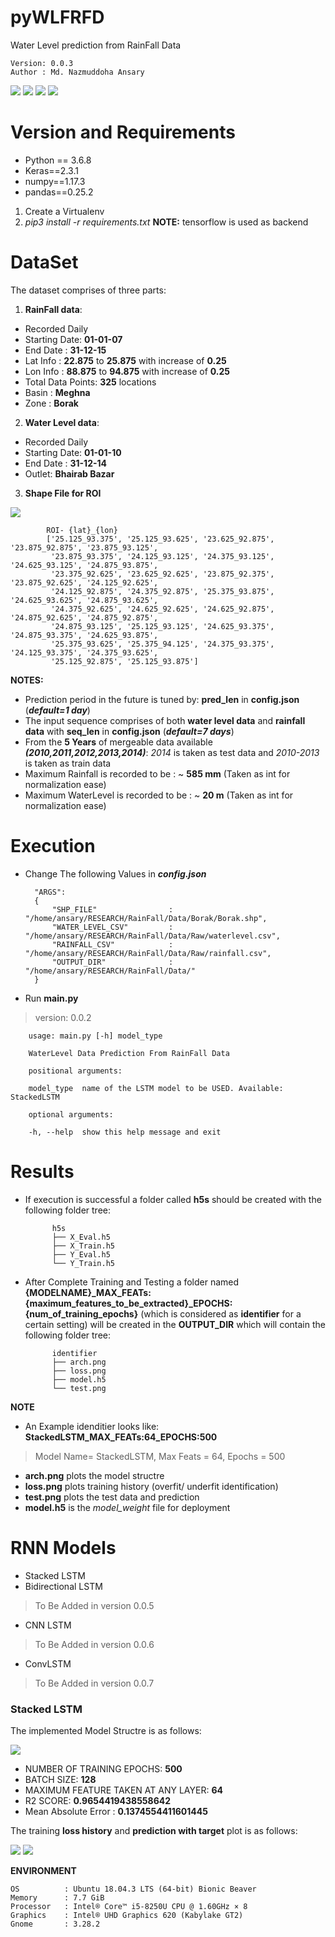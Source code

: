 # pyWLFRFD
Water Level prediction from RainFall Data

    Version: 0.0.3    
    Author : Md. Nazmuddoha Ansary    
                  
![](/info/src_img/python.ico?raw=true )
![](/info/src_img/keras.ico?raw=true)
![](/info/src_img/pandas.ico?raw=true)
![](/info/src_img/tensorflow.ico?raw=true)

# Version and Requirements
* Python == 3.6.8
* Keras==2.3.1
* numpy==1.17.3
* pandas==0.25.2

1.  Create a Virtualenv 
2.  *pip3 install -r requirements.txt*
**NOTE:** tensorflow is used as backend

#  DataSet  
The dataset comprises of three parts:
1. **RainFall data**:  
* Recorded Daily
* Starting Date: **01-01-07**
* End Date : **31-12-15**
* Lat Info : **22.875** to **25.875** with increase of **0.25** 
* Lon Info : **88.875** to **94.875** with increase of **0.25** 
* Total Data Points: **325** locations
* Basin : **Meghna**
* Zone  : **Borak**
2. **Water Level data**:
* Recorded Daily
* Starting Date: **01-01-10**
* End Date : **31-12-14**
* Outlet: **Bhairab Bazar**
3. **Shape File for ROI**

![](/info/roi.png?raw=true )

            ROI- {lat}_{lon}  
            ['25.125_93.375', '25.125_93.625', '23.625_92.875', '23.875_92.875', '23.875_93.125',  
             '23.875_93.375', '24.125_93.125', '24.375_93.125', '24.625_93.125', '24.875_93.875',   
             '23.375_92.625', '23.625_92.625', '23.875_92.375', '23.875_92.625', '24.125_92.625',   
             '24.125_92.875', '24.375_92.875', '25.375_93.875', '24.625_93.625', '24.875_93.625',   
             '24.375_92.625', '24.625_92.625', '24.625_92.875', '24.875_92.625', '24.875_92.875',  
             '24.875_93.125', '25.125_93.125', '24.625_93.375', '24.875_93.375', '24.625_93.875',  
             '25.375_93.625', '25.375_94.125', '24.375_93.375', '24.125_93.375', '24.375_93.625',   
             '25.125_92.875', '25.125_93.875']  

**NOTES:**  
* Prediction period in the future is tuned by: **pred_len** in **config.json** (***default=1 day***)
* The input sequence comprises of both **water level data** and **rainfall data** with **seq_len** in **config.json** (***default=7 days***)
* From the  **5 Years** of mergeable data available ***(2010,2011,2012,2013,2014)***:   *2014* is taken as test data and *2010-2013* is taken as train data
* Maximum Rainfall is recorded to be : ~ **585 mm** (Taken as int for normalization ease)
* Maximum WaterLevel is recorded to be : ~ **20 m** (Taken as int for normalization ease)  

#  Execution
* Change The following Values in ***config.json*** 

        "ARGS":  
        {  
            "SHP_FILE"                : "/home/ansary/RESEARCH/RainFall/Data/Borak/Borak.shp",  
            "WATER_LEVEL_CSV"         : "/home/ansary/RESEARCH/RainFall/Data/Raw/waterlevel.csv",  
            "RAINFALL_CSV"            : "/home/ansary/RESEARCH/RainFall/Data/Raw/rainfall.csv",  
            "OUTPUT_DIR"              : "/home/ansary/RESEARCH/RainFall/Data/"  
        }  


* Run **main.py**  
> version: 0.0.2

        usage: main.py [-h] model_type

        WaterLevel Data Prediction From RainFall Data
        
        positional arguments:
        
        model_type  name of the LSTM model to be USED. Available: StackedLSTM 
        
        optional arguments:
        
        -h, --help  show this help message and exit


# Results
* If execution is successful a folder called **h5s** should be created with the following folder tree:

            h5s              
            ├── X_Eval.h5
            ├── X_Train.h5
            ├── Y_Eval.h5
            └── Y_Train.h5

* After Complete Training and Testing a folder named **{MODELNAME}_MAX_FEATs:{maximum_features_to_be_extracted}_EPOCHS:{num_of_training_epochs}** (which is considered as **identifier** for a certain setting)  will be created in the **OUTPUT_DIR** which will contain the following folder tree:

            identifier
            ├── arch.png
            ├── loss.png
            ├── model.h5
            └── test.png

**NOTE**
* An Example idenditier looks like: **StackedLSTM_MAX_FEATs:64_EPOCHS:500**
> Model Name= StackedLSTM, Max Feats = 64, Epochs = 500 
* **arch.png** plots the model structre
* **loss.png** plots training history (overfit/ underfit identification)
* **test.png** plots the test data and prediction
* **model.h5** is the *model_weight* file for deployment

# RNN Models 
* Stacked LSTM
* Bidirectional LSTM
> To Be Added in version 0.0.5
* CNN LSTM
> To Be Added in version 0.0.6
* ConvLSTM
> To Be Added in version 0.0.7

### Stacked LSTM
The implemented Model Structre is as follows:

![](/info/arch1.png?raw=true )


*   NUMBER OF TRAINING EPOCHS: **500**
*   BATCH SIZE: **128**
*   MAXIMUM FEATURE TAKEN AT ANY LAYER: **64**
*   R2 SCORE: **0.9654419438558642**
*   Mean Absolute Error : **0.1374554411601445**

The training **loss history** and **prediction with target** plot is as follows:

![](/info/loss1.png?raw=true )
![](/info/test1.png?raw=true )





**ENVIRONMENT**  

    OS          : Ubuntu 18.04.3 LTS (64-bit) Bionic Beaver        
    Memory      : 7.7 GiB  
    Processor   : Intel® Core™ i5-8250U CPU @ 1.60GHz × 8    
    Graphics    : Intel® UHD Graphics 620 (Kabylake GT2)  
    Gnome       : 3.28.2  


